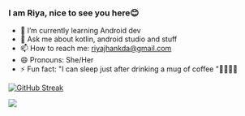 ### I am Riya, nice to see you here😊

- 🌱 I’m currently learning Android dev
- 💬 Ask me about kotlin, android studio and stuff
- 📫 How to reach me: riyajhankda@gmail.com
- 😄 Pronouns: She/Her
- ⚡ Fun fact: "I can sleep just after drinking a mug of coffee "🤷‍♀️🤦‍♀️




[![GitHub Streak](https://github-readme-streak-stats.herokuapp.com?user=Riya-jhankda&theme=radical)](https://git.io/streak-stats)

<img src="https://github-readme-stats.vercel.app/api?username=Riya-jhankda&show_icons=true&theme=radical">
